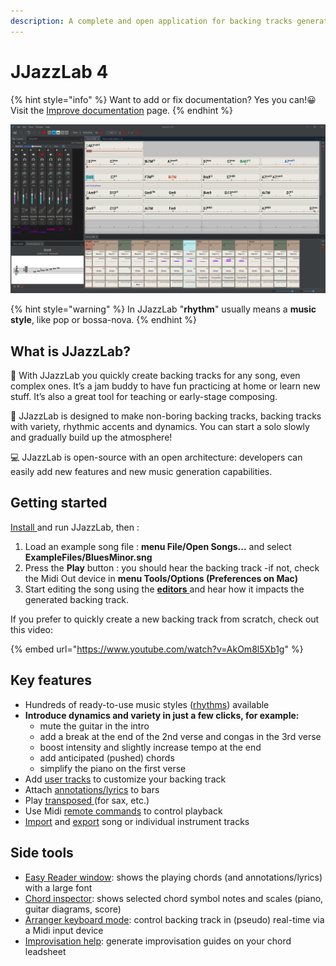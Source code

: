 ```yaml
---
description: A complete and open application for backing tracks generation.
---
```


# JJazzLab 4

{% hint style="info" %}
Want to add or fix documentation? Yes you can!😀 Visit the [Improve documentation](contribute/improve-doc.md) page.
{% endhint %}

![JJazzlab 4](.gitbook/assets/JJazzLab4-full1.png)

{% hint style="warning" %}
In JJazzLab "**rhythm**" usually means a **music style**, like pop or bossa-nova.
{% endhint %}

## What is JJazzLab?

🎵 With JJazzLab you quickly create backing tracks for any song, even complex ones. It’s a jam buddy to have fun practicing at home or learn new stuff. It’s also a great tool for teaching or early-stage composing.

🎷 JJazzLab is designed to make non-boring backing tracks, backing tracks with variety, rhythmic accents and dynamics. You can start a solo slowly and gradually build up the atmosphere!

💻 JJazzLab is open-source with an open architecture:  developers can easily add new features and new music generation capabilities.

## Getting started

[Install ](installation.md)and run JJazzLab, then :

1. Load an example song file : **menu File/Open Songs...** and select **ExampleFiles/BluesMinor.sng**
2. Press the **Play** button : you should hear the backing track -if not, check the Midi Out device in **menu Tools/Options (Preferences on Mac)**
3. Start editing the song using the [**editors** ](broken-reference)and hear how it impacts the generated backing track.

If you prefer to quickly create a new backing track from scratch, check out this video:

{% embed url="https://www.youtube.com/watch?v=AkOm8l5Xb1g" %}

## Key features

* Hundreds of ready-to-use music styles ([rhythms](broken-reference)) available
* **Introduce dynamics and variety in just a few clicks, for example:**&#x20;
  * mute the guitar in the intro
  * add a break at the end of the 2nd verse and congas in the 3rd verse
  * boost intensity and slightly increase tempo at the end&#x20;
  * add anticipated (pushed) chords
  * simplify the piano on the first verse
* Add [user tracks](editors/mix-console.md#user-tracks) to customize your backing track
* Attach [annotations/lyrics](editors/chord-lead-sheet.md#bar-annotations-lyrics) to bars
* Play [transposed ](playback-control/playback-key-transposition.md)(for sax, etc.)
* Use Midi [remote commands](playback-control/midi-remote-commands.md) to control playback
* [Import](songs/importing-songs.md) and [export](songs/exporting-songs.md) song or individual instrument tracks

## **Side tools**

* [Easy Reader window](tools/easy-reader.md): shows the playing chords (and annotations/lyrics) with a large font
* [Chord inspector](tools/notes-viewer.md): shows selected chord symbol notes and scales (piano, guitar diagrams, score)
* [Arranger keyboard mode](tools/arranger-keyboard-mode.md): control backing track in (pseudo) real-time via a Midi input device
* [Improvisation help](tools/improvisation-help.md): generate improvisation guides on your chord leadsheet





